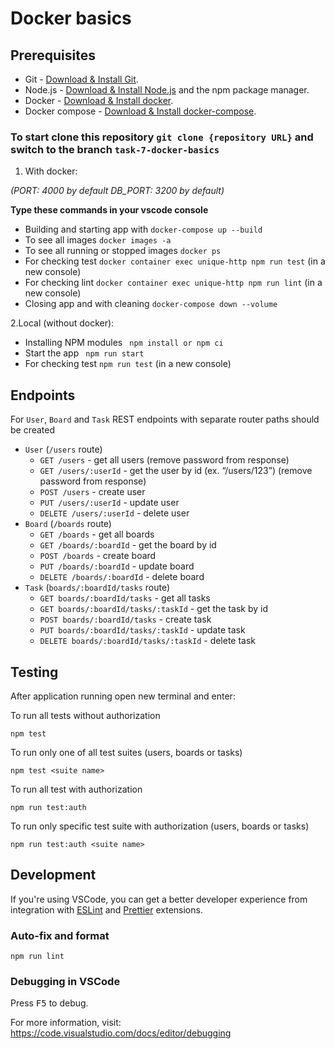 # Docker basics

## Prerequisites

- Git - [Download & Install Git](https://git-scm.com/downloads).
- Node.js - [Download & Install Node.js](https://nodejs.org/en/download/) and the npm package manager.
- Docker - [Download & Install docker](https://docs.docker.com/get-docker/).
- Docker compose - [Download & Install docker-compose](https://docs.docker.com/compose/install/).



### To start clone this repository  ```git clone {repository URL}``` and switch to the branch ```task-7-docker-basics```

 1. With docker:
  
  *(PORT: 4000 by default DB_PORT: 3200 by default)*

  **Type these commands in your vscode console**
    
   - Building and starting app with  ```docker-compose up --build```
   - To see all images  ```docker images -a```
   - To see all running or stopped images  ```docker ps```
   - For checking test  ```docker container exec unique-http npm run test``` (in a new console)
   - For checking lint  ```docker container exec unique-http npm run lint``` (in a new console)
   - Closing app and with cleaning  ```docker-compose down --volume```

 2.Local (without docker):

   - Installing NPM modules  ``` npm install or npm ci```
   - Start the app  ``` npm run start```
   - For checking test ```npm run test``` (in a new console)



## Endpoints

 For `User`, `Board` and `Task` REST endpoints with separate router paths should be created
   
   + `User` (`/users` route)
      * `GET /users` - get all users (remove password from response)
      * `GET /users/:userId` - get the user by id (ex. “/users/123”) (remove password from response)
      * `POST /users` - create user
      * `PUT /users/:userId` - update user
      * `DELETE /users/:userId` - delete user
   + `Board` (`/boards` route)
      * `GET /boards` - get all boards
      * `GET /boards/:boardId` - get the board by id
      * `POST /boards` - create board
      * `PUT /boards/:boardId` - update board
      * `DELETE /boards/:boardId` - delete board
   + `Task` (`boards/:boardId/tasks` route)
      * `GET boards/:boardId/tasks` - get all tasks
      * `GET boards/:boardId/tasks/:taskId` - get the task by id
      * `POST boards/:boardId/tasks` - create task
      * `PUT boards/:boardId/tasks/:taskId` - update task
      * `DELETE boards/:boardId/tasks/:taskId` - delete task


## Testing

After application running open new terminal and enter:

To run all tests without authorization

```
npm test
```

To run only one of all test suites (users, boards or tasks)

```
npm test <suite name>
```

To run all test with authorization

```
npm run test:auth
```

To run only specific test suite with authorization (users, boards or tasks)

```
npm run test:auth <suite name>
```

## Development

If you're using VSCode, you can get a better developer experience from integration with [ESLint](https://marketplace.visualstudio.com/items?itemName=dbaeumer.vscode-eslint) and [Prettier](https://marketplace.visualstudio.com/items?itemName=esbenp.prettier-vscode) extensions.

### Auto-fix and format

```
npm run lint
```

### Debugging in VSCode

Press <kbd>F5</kbd> to debug.

For more information, visit: https://code.visualstudio.com/docs/editor/debugging
